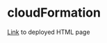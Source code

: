 # cloudFormation
 
[Link](http://udaci-webap-1xzp4e6v66j9d-330107866.us-east-1.elb.amazonaws.com/) to deployed HTML page